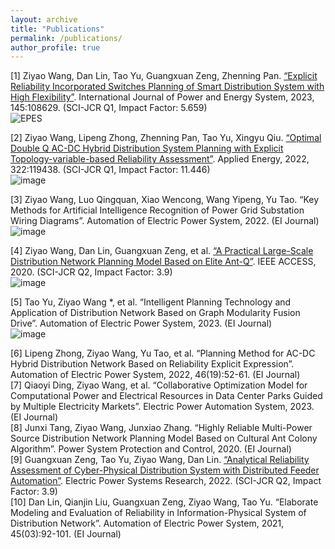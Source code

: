 ```yaml
---
layout: archive
title: "Publications"
permalink: /publications/
author_profile: true
---
```


[1] Ziyao Wang, Dan Lin, Tao Yu, Guangxuan Zeng, Zhenning Pan. [“Explicit Reliability Incorporated Switches Planning of Smart Distribution System with High Flexibility”](https://www.sciencedirect.com/science/article/pii/S0142061522006251). International Journal of Power and Energy System, 2023, 145:108629. (SCI-JCR Q1, Impact Factor: 5.659)  
![EPES](https://github.com/ZiyaoWang100/ZiyaoWang100.github.io/assets/93502916/0a70357b-c966-4fd8-9f87-9f3888926c5a)   

[2] Ziyao Wang, Lipeng Zhong, Zhenning Pan, Tao Yu, Xingyu Qiu. [“Optimal Double Q AC-DC Hybrid Distribution System Planning with Explicit Topology-variable-based Reliability Assessment”](https://www.sciencedirect.com/science/article/pii/S0306261922007693). Applied Energy, 2022, 322:119438. (SCI-JCR Q1, Impact Factor: 11.446)  
![image](https://github.com/ZiyaoWang100/ZiyaoWang100.github.io/assets/93502916/aca3d698-f0d1-4475-8eab-103eb7dba982)   

[3] Ziyao Wang, Luo Qingquan, Xiao Wencong, Wang Yipeng, Yu Tao. “Key Methods for Artificial Intelligence Recognition of Power Grid Substation Wiring Diagrams”. Automation of Electric Power System, 2022. (EI Journal)  
![image](https://github.com/ZiyaoWang100/ZiyaoWang100.github.io/assets/93502916/58083832-de37-4c92-99c8-83a1d0bba622)   

[4] Ziyao Wang, Dan Lin, Guangxuan Zeng, et al. [“A Practical Large-Scale Distribution Network Planning Model Based on Elite Ant-Q”](https://ieeexplore.ieee.org/document/9040513). IEEE ACCESS, 2020. (SCI-JCR Q2, Impact Factor: 3.9)  
![image](https://github.com/ZiyaoWang100/ZiyaoWang100.github.io/assets/93502916/cdda4113-8493-47ef-80fa-0f3c13cf0f37)   

[5] Tao Yu, Ziyao Wang *, et al. “Intelligent Planning Technology and Application of Distribution Network Based on Graph Modularity Fusion Drive”. Automation of Electric Power System, 2023. (EI Journal)  
![image](https://github.com/ZiyaoWang100/ZiyaoWang100.github.io/assets/93502916/e5ec6afd-fcca-45e0-8e10-bcf4d6e9cb56)   

[6] Lipeng Zhong, Ziyao Wang, Yu Tao, et al. “Planning Method for AC-DC Hybrid Distribution Network Based on Reliability Explicit Expression”. Automation of Electric Power System, 2022, 46(19):52-61. (EI Journal)  
[7] Qiaoyi Ding, Ziyao Wang, et al. “Collaborative Optimization Model for Computational Power and Electrical Resources in Data Center Parks Guided by Multiple Electricity Markets”. Electric Power Automation System, 2023. (EI Journal)  
[8] Junxi Tang, Ziyao Wang, Junxiao Zhang. “Highly Reliable Multi-Power Source Distribution Network Planning Model Based on Cultural Ant Colony Algorithm”. Power System Protection and Control, 2020. (EI Journal)  
[9] Guangxuan Zeng, Tao Yu, Ziyao Wang, Dan Lin. [“Analytical Reliability Assessment of Cyber-Physical Distribution System with Distributed Feeder Automation”](https://www.sciencedirect.com/science/article/pii/S0378779622000943). Electric Power Systems Research, 2022. (SCI-JCR Q2, Impact Factor: 3.9)  
[10] Dan Lin, Qianjin Liu, Guangxuan Zeng, Ziyao Wang, Tao Yu. “Elaborate Modeling and Evaluation of Reliability in Information-Physical System of Distribution Network”. Automation of Electric Power System, 2021, 45(03):92-101. (EI Journal)  
